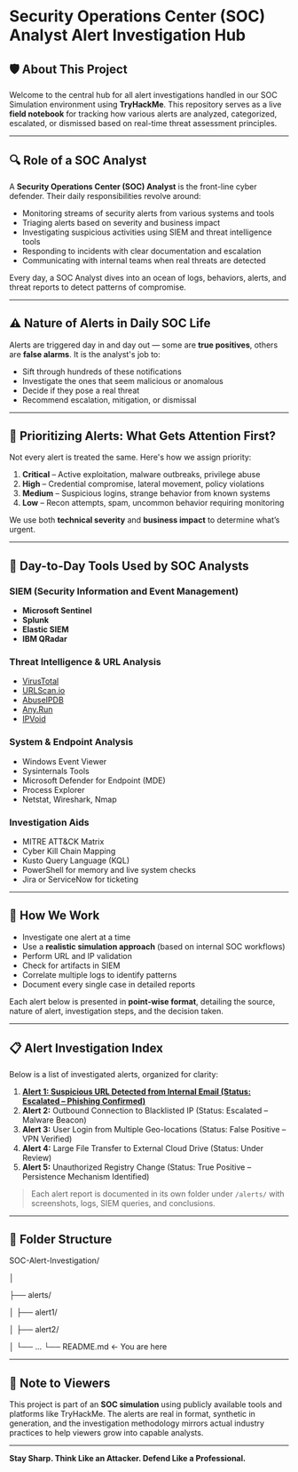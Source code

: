 # Security Operations Center (SOC) Analyst Alert Investigation Hub

## 🛡️ About This Project

Welcome to the central hub for all alert investigations handled in our SOC Simulation environment using **TryHackMe**. This repository serves as a live **field notebook** for tracking how various alerts are analyzed, categorized, escalated, or dismissed based on real-time threat assessment principles.

---

## 🔍 Role of a SOC Analyst

A **Security Operations Center (SOC) Analyst** is the front-line cyber defender. Their daily responsibilities revolve around:

- Monitoring streams of security alerts from various systems and tools
- Triaging alerts based on severity and business impact
- Investigating suspicious activities using SIEM and threat intelligence tools
- Responding to incidents with clear documentation and escalation
- Communicating with internal teams when real threats are detected

Every day, a SOC Analyst dives into an ocean of logs, behaviors, alerts, and threat reports to detect patterns of compromise.

---

## ⚠️ Nature of Alerts in Daily SOC Life

Alerts are triggered day in and day out — some are **true positives**, others are **false alarms**. It is the analyst's job to:

- Sift through hundreds of these notifications
- Investigate the ones that seem malicious or anomalous
- Decide if they pose a real threat
- Recommend escalation, mitigation, or dismissal

---

## 🚨 Prioritizing Alerts: What Gets Attention First?

Not every alert is treated the same. Here's how we assign priority:

1. **Critical** – Active exploitation, malware outbreaks, privilege abuse
2. **High** – Credential compromise, lateral movement, policy violations
3. **Medium** – Suspicious logins, strange behavior from known systems
4. **Low** – Recon attempts, spam, uncommon behavior requiring monitoring

We use both **technical severity** and **business impact** to determine what’s urgent.

---

## 🧰 Day-to-Day Tools Used by SOC Analysts

### SIEM (Security Information and Event Management)
- **Microsoft Sentinel**
- **Splunk**
- **Elastic SIEM**
- **IBM QRadar**

### Threat Intelligence & URL Analysis
- [VirusTotal](https://www.virustotal.com)
- [URLScan.io](https://urlscan.io)
- [AbuseIPDB](https://www.abuseipdb.com)
- [Any.Run](https://any.run)
- [IPVoid](https://www.ipvoid.com)

### System & Endpoint Analysis
- Windows Event Viewer
- Sysinternals Tools
- Microsoft Defender for Endpoint (MDE)
- Process Explorer
- Netstat, Wireshark, Nmap

### Investigation Aids
- MITRE ATT&CK Matrix
- Cyber Kill Chain Mapping
- Kusto Query Language (KQL)
- PowerShell for memory and live system checks
- Jira or ServiceNow for ticketing

---

## 🧠 How We Work

- Investigate one alert at a time
- Use a **realistic simulation approach** (based on internal SOC workflows)
- Perform URL and IP validation
- Check for artifacts in SIEM
- Correlate multiple logs to identify patterns
- Document every single case in detailed reports

Each alert below is presented in **point-wise format**, detailing the source, nature of alert, investigation steps, and the decision taken.

---

## 📋 Alert Investigation Index

Below is a list of investigated alerts, organized for clarity:

1. **[Alert 1: Suspicious URL Detected from Internal Email (Status: Escalated – Phishing Confirmed)]()**
2. **Alert 2:** Outbound Connection to Blacklisted IP (Status: Escalated – Malware Beacon)
3. **Alert 3:** User Login from Multiple Geo-locations (Status: False Positive – VPN Verified)
4. **Alert 4:** Large File Transfer to External Cloud Drive (Status: Under Review)
5. **Alert 5:** Unauthorized Registry Change (Status: True Positive – Persistence Mechanism Identified)

> Each alert report is documented in its own folder under `/alerts/` with screenshots, logs, SIEM queries, and conclusions.

---

## 📂 Folder Structure

SOC-Alert-Investigation/

│

├── alerts/

│ ├── alert1/

│ ├── alert2/

│ └── ...
└── README.md ← You are here



---

## 📢 Note to Viewers

This project is part of an **SOC simulation** using publicly available tools and platforms like TryHackMe. The alerts are real in format, synthetic in generation, and the investigation methodology mirrors actual industry practices to help viewers grow into capable analysts.

---

**Stay Sharp. Think Like an Attacker. Defend Like a Professional.**

